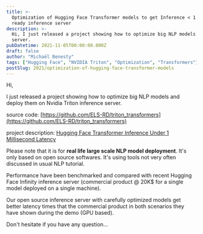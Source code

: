 ```yaml
---
title: >-
  Optimization of Hugging Face Transformer models to get Inference < 1 Millisecond Latency + deployment on production
  ready inference server
description: >-
  Hi, I just released a project showing how to optimize big NLP models and deploy them on Nvidia Triton inference
  server.
pubDatetime: 2021-11-05T00:00:00.000Z
draft: false
author: "Michaël Benesty"
tags: ["Hugging Face", "NVIDIA Triton", "Optimization", "Transformers"]
postSlug: 2021/optimization-of-hugging-face-transformer-models
---
```



Hi,

I just released a project showing how to optimize big NLP models and deploy them on Nvidia Triton inference server.

<!-- more -->

source code: [https://github.com/ELS-RD/triton_transformers](https://github.com/ELS-RD/triton_transformers)

project
description: [Hugging Face Transformer Inference Under 1 Millisecond Latency](../hugging-face-transformer-inference-under-1-millisecond-latency/index.md)

Please note that it is for **real life large scale NLP model deployment**. It's only based on open source softwares.
It's using tools not very often discussed in usual NLP tutorial.

Performance have been benchmarked and compared with recent Hugging Face Infinity inference server (commercial product @
20K$ for a single model deployed on a single machine).

Our open source inference server with carefully optimized models get better latency times that the commercial product in
both scenarios they have shown during the demo (GPU based).

Don't hesitate if you have any question...